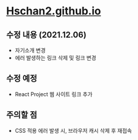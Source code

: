 # [Hschan2.github.io](https://hschan2.github.io/)

## 수정 내용 (2021.12.06) 
* 자기소개 변경
* 에러 발생하는 링크 삭제 및 링크 변경

## 수정 예정
* React Project 웹 사이트 링크 추가

## 주의할 점
* CSS 적용 에러 발생 시, 브라우저 캐시 삭제 후 재접속
